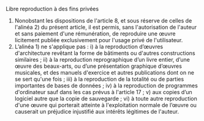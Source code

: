 Libre reproduction à des fins privées
1) Nonobstant les dispositions de l'article 8, et sous réserve de celles de l'alinéa 2) du
présent article, il est permis, sans l'autorisation de l'auteur et sans paiement d'une
rémunération, de reproduire une œuvre licitement publiée exclusivement pour
l'usage privé de l'utilisateur.
2) L’alinéa 1) ne s'applique pas :
i) à la reproduction d’œuvres d'architecture revêtant la forme de
bâtiments ou d'autres constructions similaires ;
ii) à la reproduction reprographique d’un livre entier, d’une œuvre des
beaux-arts, ou d’une présentation graphique d’œuvres musicales, et
des manuels d'exercice et autres publications dont on ne se sert
qu'une fois ;
iii) à la reproduction de la totalité ou de parties importantes de bases
de données ;
iv) à la reproduction de programmes d'ordinateur sauf dans les cas
prévus à l'article 17 ;
v) aux copies d’un logiciel autre que la copie de sauvegarde ;
vi) à toute autre reproduction d'une œuvre qui porterait atteinte à
l'exploitation normale de l’œuvre ou causerait un préjudice injustifié
aux intérêts légitimes de l'auteur.